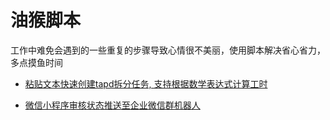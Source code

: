 # 油猴脚本
工作中难免会遇到的一些重复的步骤导致心情很不美丽，使用脚本解决省心省力，多点摸鱼时间


- [粘贴文本快速创建tapd拆分任务, 支持根据数学表达式计算工时](./tapd_quick_text_add_task/README.md)


- [微信小程序审核状态推送至企业微信群机器人](./wechat_mini_publish_state_push/README.md)

